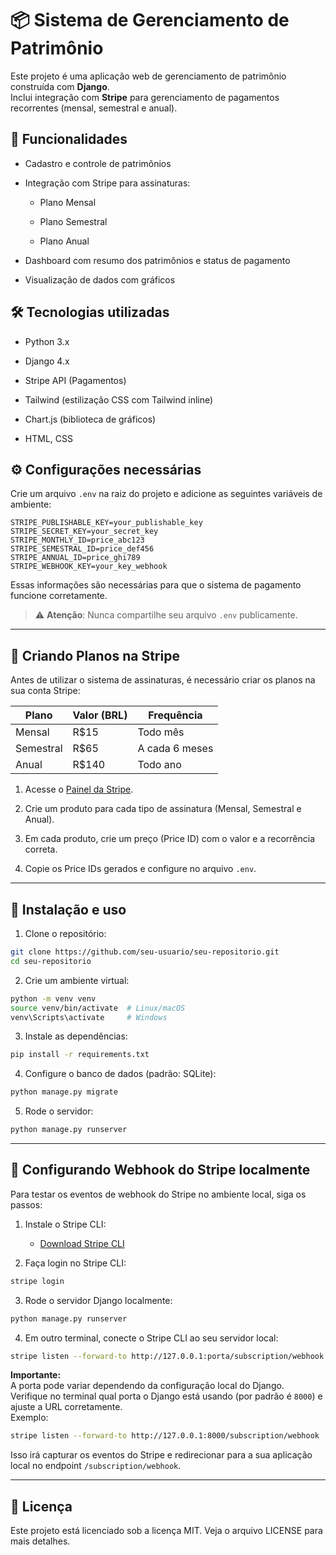 📦 Sistema de Gerenciamento de Patrimônio
=========================================

Este projeto é uma aplicação web de gerenciamento de patrimônio construída com **Django**.  
Inclui integração com **Stripe** para gerenciamento de pagamentos recorrentes (mensal, semestral e anual).

🚀 Funcionalidades
------------------

* Cadastro e controle de patrimônios
    
* Integração com Stripe para assinaturas:
    
    * Plano Mensal
        
    * Plano Semestral
        
    * Plano Anual
        
* Dashboard com resumo dos patrimônios e status de pagamento
    
* Visualização de dados com gráficos
    

🛠️ Tecnologias utilizadas
--------------------------

* Python 3.x
    
* Django 4.x
    
* Stripe API (Pagamentos)
    
* Tailwind (estilização CSS com Tailwind inline)
    
* Chart.js (biblioteca de gráficos)
    
* HTML, CSS
    

⚙️ Configurações necessárias
----------------------------

Crie um arquivo `.env` na raiz do projeto e adicione as seguintes variáveis de ambiente:

```env
STRIPE_PUBLISHABLE_KEY=your_publishable_key
STRIPE_SECRET_KEY=your_secret_key
STRIPE_MONTHLY_ID=price_abc123
STRIPE_SEMESTRAL_ID=price_def456
STRIPE_ANNUAL_ID=price_ghi789
STRIPE_WEBHOOK_KEY=your_key_webhook
```

Essas informações são necessárias para que o sistema de pagamento funcione corretamente.

> ⚠️ **Atenção**: Nunca compartilhe seu arquivo `.env` publicamente.

* * *

📝 Criando Planos na Stripe
---------------------------

Antes de utilizar o sistema de assinaturas, é necessário criar os planos na sua conta Stripe:

| Plano | Valor (BRL) | Frequência |
| --- | --- | --- |
| Mensal | R$15 | Todo mês |
| Semestral | R$65 | A cada 6 meses |
| Anual | R$140 | Todo ano |

1. Acesse o [Painel da Stripe](https://dashboard.stripe.com/products).
    
2. Crie um produto para cada tipo de assinatura (Mensal, Semestral e Anual).
    
3. Em cada produto, crie um preço (Price ID) com o valor e a recorrência correta.
    
4. Copie os Price IDs gerados e configure no arquivo `.env`.
    

* * *

🧩 Instalação e uso
-------------------

1. Clone o repositório:
    

```bash
git clone https://github.com/seu-usuario/seu-repositorio.git
cd seu-repositorio
```

2. Crie um ambiente virtual:
    

```bash
python -m venv venv
source venv/bin/activate  # Linux/macOS
venv\Scripts\activate     # Windows
```

3. Instale as dependências:
    

```bash
pip install -r requirements.txt
```

4. Configure o banco de dados (padrão: SQLite):
    

```bash
python manage.py migrate
```

5. Rode o servidor:
    

```bash
python manage.py runserver
```

* * *

🔔 Configurando Webhook do Stripe localmente
--------------------------------------------

Para testar os eventos de webhook do Stripe no ambiente local, siga os passos:

1. Instale o Stripe CLI:
    
    * [Download Stripe CLI](https://stripe.com/docs/stripe-cli#install)
        
2. Faça login no Stripe CLI:
    

```bash
stripe login
```

3. Rode o servidor Django localmente:
    

```bash
python manage.py runserver
```

4. Em outro terminal, conecte o Stripe CLI ao seu servidor local:
    

```bash
stripe listen --forward-to http://127.0.0.1:porta/subscription/webhook
```

**Importante:**  
A porta pode variar dependendo da configuração local do Django.  
Verifique no terminal qual porta o Django está usando (por padrão é `8000`) e ajuste a URL corretamente.  
Exemplo:

```bash
stripe listen --forward-to http://127.0.0.1:8000/subscription/webhook
```

Isso irá capturar os eventos do Stripe e redirecionar para a sua aplicação local no endpoint `/subscription/webhook`.

* * *

📄 Licença
----------

Este projeto está licenciado sob a licença MIT. Veja o arquivo LICENSE para mais detalhes.
